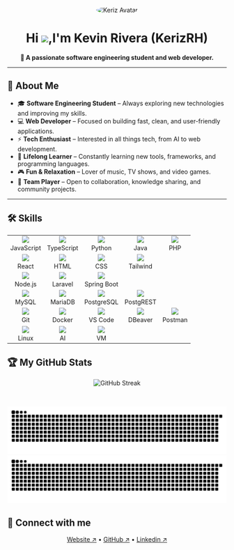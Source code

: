 
<p align="center">
  <img src="https://avatars.githubusercontent.com/u/114261500?v=4" width="120" style="border-radius:50%" alt="Keriz Avatar"/>
</p>

<h1 align="center">Hi <img src="https://media.giphy.com/media/hvRJCLFzcasrR4ia7z/giphy.gif" width="35">,I'm Kevin Rivera (KerizRH)</h1>
<p align="center"><b>🚀 A passionate software engineering student and web developer.</b></p>
<hr/>

## 🤹 About Me


- 🎓 **Software Engineering Student** – Always exploring new technologies and improving my skills.  
- 💻 **Web Developer** – Focused on building fast, clean, and user-friendly applications.  
- ⚡ **Tech Enthusiast** – Interested in all things tech, from AI to web development.  
- 🌱 **Lifelong Learner** – Constantly learning new tools, frameworks, and programming languages.  
- 🎮 **Fun & Relaxation** – Lover of music, TV shows, and video games.  
- 🤝 **Team Player** – Open to collaboration, knowledge sharing, and community projects.

---

## 🛠 Skills

<table>
  <tr>
    <!-- Languages -->
    <td align="center">
      <img src="https://cdn.jsdelivr.net/gh/devicons/devicon/icons/javascript/javascript-original.svg" width="50"/><br>JavaScript
    </td>
    <td align="center">
      <img src="https://cdn.jsdelivr.net/gh/devicons/devicon/icons/typescript/typescript-original.svg" width="50"/><br>TypeScript
    </td>
    <td align="center">
      <img src="https://cdn.jsdelivr.net/gh/devicons/devicon/icons/python/python-original.svg" width="50"/><br>Python
    </td>
    <td align="center">
      <img src="https://cdn.jsdelivr.net/gh/devicons/devicon/icons/java/java-original.svg" width="50"/><br>Java
    </td>
    <td align="center">
      <img src="https://cdn.jsdelivr.net/gh/devicons/devicon/icons/php/php-original.svg" width="50"/><br>PHP
    </td>
  </tr>

  <tr>
    <!-- Frontend -->
    <td align="center">
      <img src="https://cdn.jsdelivr.net/gh/devicons/devicon/icons/react/react-original.svg" width="50"/><br>React
    </td>
    <td align="center">
      <img src="https://cdn.jsdelivr.net/gh/devicons/devicon/icons/html5/html5-original.svg" width="50"/><br>HTML
    </td>
    <td align="center">
      <img src="https://cdn.jsdelivr.net/gh/devicons/devicon/icons/css3/css3-original.svg" width="50"/><br>CSS
    </td>
    <td align="center">
      <img src="https://www.vectorlogo.zone/logos/tailwindcss/tailwindcss-icon.svg" width="50"/><br>Tailwind
    </td>
    <td></td>
  </tr>

  <tr>
    <!-- Backend -->
    <td align="center">
      <img src="https://cdn.jsdelivr.net/gh/devicons/devicon/icons/nodejs/nodejs-original.svg" width="50"/><br>Node.js
    </td>
    <td align="center">
      <img src="https://cdn.worldvectorlogo.com/logos/laravel-2.svg" width="50"/><br>Laravel
    </td>
    <td align="center">
      <img src="https://cdn.jsdelivr.net/gh/devicons/devicon/icons/spring/spring-original.svg" width="50"/><br>Spring Boot
    </td>
    <td></td>
    <td></td>
  </tr>

  <tr>
    <!-- Databases -->
    <td align="center">
      <img src="https://cdn.jsdelivr.net/gh/devicons/devicon/icons/mysql/mysql-original.svg" width="50"/><br>MySQL
    </td>
    <td align="center">
      <img src="https://cdn.jsdelivr.net/gh/devicons/devicon/icons/mariadb/mariadb-original.svg" width="50"/><br>MariaDB
    </td>
    <td align="center">
      <img src="https://cdn.jsdelivr.net/gh/devicons/devicon/icons/postgresql/postgresql-original.svg" width="50"/><br>PostgreSQL
    </td>
    <td align="center">
      <img src="https://img.icons8.com/fluency/48/000000/api.png" width="50"/><br>PostgREST
    </td>
    <td></td>
  </tr>

  <tr>
    <!-- Tools -->
    <td align="center">
      <img src="https://cdn.jsdelivr.net/gh/devicons/devicon/icons/git/git-original.svg" width="50"/><br>Git
    </td>
    <td align="center">
      <img src="https://cdn.jsdelivr.net/gh/devicons/devicon/icons/docker/docker-original.svg" width="50"/><br>Docker
    </td>
    <td align="center">
      <img src="https://cdn.jsdelivr.net/gh/devicons/devicon/icons/vscode/vscode-original.svg" width="50"/><br>VS Code
    </td>
    <td align="center">
      <img src="https://cdn.jsdelivr.net/gh/devicons/devicon/icons/dbeaver/dbeaver-original.svg" width="50"/><br>DBeaver
    </td>
    <td align="center">
      <img src="https://www.vectorlogo.zone/logos/getpostman/getpostman-icon.svg" width="50"/><br>Postman
    </td>
  </tr>

<tr>
    <!-- OS / AI -->
    <td align="center">
      <img src="https://cdn.jsdelivr.net/gh/devicons/devicon/icons/linux/linux-original.svg" width="50"/><br>Linux
    </td>
    <td align="center">
      <img src="https://img.icons8.com/fluency/48/artificial-intelligence.png" width="50"/><br>AI
    </td>
    <td align="center">
      <img src="https://cdn.worldvectorlogo.com/logos/oracle-vm-virtualbox.svg" width="50"/><br>VM
    </td>
    <td></td>
    <td></td>
  </tr>
</table>

## 🏆 My GitHub Stats

<div>
<p align="center">
  <img src="https://streak-stats.demolab.com?user=kerizrh&theme=algolia&date_format=M%20j%5B%2C%20Y%5D" alt="GitHub Streak"/>
</p>
</div>
<br/>

![contrib-graph](https://github.com/kerizrh/kerizrh/raw/output/github-snake.svg#gh-light-mode-only)
![contrib-graph](https://github.com/kerizrh/kerizrh/raw/output/github-snake-dark.svg#gh-dark-mode-only)


## 🔗 Connect with me

<p align="center">
  <a href="" target="_blank">Website ↗</a> •
  <a href="https://github.com/kerizrh" target="_blank">GitHub ↗</a> •
  <a href="https://www.linkedin.com/in/kevin-armando-rivera-henriquez-971016214/" target="_blank">Linkedin ↗</a>
</p>


